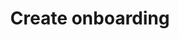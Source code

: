 ---
title: Create onboarding
api:
  file: recipients.json
  operationId: post_{id}onboardings
deprecated: false
hidden: false
link:
  new_tab: false
metadata:
  robots: index
---